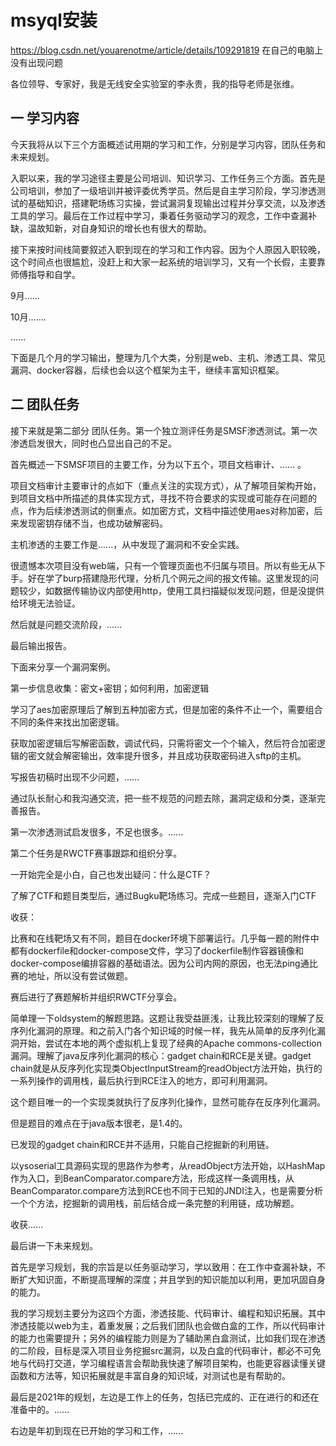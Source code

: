 # msyql安装
https://blog.csdn.net/youarenotme/article/details/109291819
在自己的电脑上没有出现问题

各位领导、专家好，我是无线安全实验室的李永贵，我的指导老师是张维。

## 一 学习内容

今天我将从以下三个方面概述试用期的学习和工作，分别是学习内容，团队任务和未来规划。

入职以来，我的学习途径主要是公司培训、知识学习、工作任务三个方面。首先是公司培训，参加了一级培训并被评委优秀学员。然后是自主学习阶段，学习渗透测试的基础知识，搭建靶场练习实操，尝试漏洞复现输出过程并分享交流，以及渗透工具的学习。最后在工作过程中学习，秉着任务驱动学习的观念，工作中查漏补缺，温故知新，对自身知识的增长也有很大的帮助。

接下来按时间线简要叙述入职到现在的学习和工作内容。因为个人原因入职较晚，这个时间点也很尴尬，没赶上和大家一起系统的培训学习，又有一个长假，主要靠师傅指导和自学。

9月......

10月.......

......

下面是几个月的学习输出，整理为几个大类，分别是web、主机、渗透工具、常见漏洞、docker容器，后续也会以这个框架为主干，继续丰富知识框架。

## 二 团队任务

接下来就是第二部分 团队任务。第一个独立测评任务是SMSF渗透测试。第一次渗透启发很大，同时也凸显出自己的不足。

首先概述一下SMSF项目的主要工作，分为以下五个，项目文档审计、...... 。

项目文档审计主要审计的点如下（重点关注的实现方式），从了解项目架构开始，到项目文档中所描述的具体实现方式，寻找不符合要求的实现或可能存在问题的点，作为后续渗透测试的侧重点。如加密方式，文档中描述使用aes对称加密，后来发现密钥存储不当，也成功破解密码。

主机渗透的主要工作是......，从中发现了漏洞和不安全实践。

很遗憾本次项目没有web端，只有一个管理页面也不归属与项目。所以有些无从下手。好在学了burp搭建隐形代理，分析几个网元之间的报文传输。这里发现的问题较少，如数据传输协议内部使用http，使用工具扫描疑似发现问题，但是没提供给环境无法验证。

然后就是问题交流阶段，......

最后输出报告。



下面来分享一个漏洞案例。

第一步信息收集：密文+密钥；如何利用，加密逻辑

学习了aes加密原理后了解到五种加密方式，但是加密的条件不止一个，需要组合不同的条件来找出加密逻辑。

获取加密逻辑后写解密函数，调试代码，只需将密文一个个输入，然后符合加密逻辑的密文就会解密输出，效率提升很多，并且成功获取密码进入sftp的主机。



写报告初稿时出现不少问题，......

通过队长耐心和我沟通交流，把一些不规范的问题去除，漏洞定级和分类，逐渐完善报告。



第一次渗透测试启发很多，不足也很多。......



第二个任务是RWCTF赛事跟踪和组织分享。

一开始完全是小白，自己也发出疑问：什么是CTF？

了解了CTF和题目类型后，通过Bugku靶场练习。完成一些题目，逐渐入门CTF

收获：



比赛和在线靶场又有不同，题目在docker环境下部署运行。几乎每一题的附件中都有dockerfile和docker-compose文件，学习了dockerfile制作容器镜像和docker-compose编排容器的基础语法。因为公司内网的原因，也无法ping通比赛的地址，所以没有尝试做题。

赛后进行了赛题解析并组织RWCTF分享会。

简单理一下oldsystem的解题思路。这题让我受益匪浅，让我比较深刻的理解了反序列化漏洞的原理。和之前入门各个知识域的时候一样，我先从简单的反序列化漏洞开始，尝试在本地的两个虚拟机上复现了经典的Apache commons-collection漏洞。理解了java反序列化漏洞的核心：gadget chain和RCE是关键。gadget chain就是从反序列化实现类ObjectInputStream的readObject方法开始，执行的一系列操作的调用栈，最后执行到RCE注入的地方，即可利用漏洞。

这个题目唯一的一个实现类就执行了反序列化操作，显然可能存在反序列化漏洞。

但是题目的难点在于java版本很老，是1.4的。

已发现的gadget chain和RCE并不适用，只能自己挖掘新的利用链。

以ysoserial工具源码实现的思路作为参考，从readObject方法开始，以HashMap作为入口，到BeanComparator.compare方法，形成这样一条调用栈，从BeanComparator.compare方法到RCE也不同于已知的JNDI注入，也是需要分析一个个方法，挖掘新的调用栈，前后结合成一条完整的利用链，成功解题。

收获......



最后讲一下未来规划。

首先是学习规划，我的宗旨是以任务驱动学习，学以致用：在工作中查漏补缺，不断扩大知识面，不断提高理解的深度；并且学到的知识能加以利用，更加巩固自身的能力。

我的学习规划主要分为这四个方面，渗透技能、代码审计、编程和知识拓展。其中渗透技能以web为主，着重发展；之后我们团队也会做白盒的工作，所以代码审计的能力也需要提升；另外的编程能力则是为了辅助黑白盒测试，比如我们现在渗透的二阶段，目标是深入项目业务挖掘src漏洞，以及白盒的代码审计，都必不可免地与代码打交道，学习编程语言会帮助我快速了解项目架构，也能更容器读懂关键函数和方法等，知识拓展就是丰富自身的知识域，对测试也是有帮助的。

最后是2021年的规划，左边是工作上的任务，包括已完成的、正在进行的和还在准备中的。......

右边是年初到现在已开始的学习和工作，......










